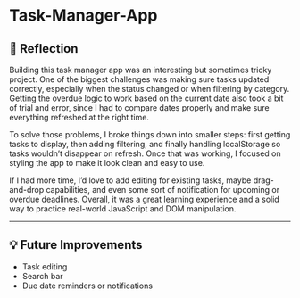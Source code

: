 # Task-Manager-App

## 📘 Reflection

Building this task manager app was an interesting but sometimes tricky project. One of the biggest challenges was making sure tasks updated correctly, especially when the status changed or when filtering by category. Getting the overdue logic to work based on the current date also took a bit of trial and error, since I had to compare dates properly and make sure everything refreshed at the right time.

To solve those problems, I broke things down into smaller steps: first getting tasks to display, then adding filtering, and finally handling localStorage so tasks wouldn’t disappear on refresh. Once that was working, I focused on styling the app to make it look clean and easy to use.

If I had more time, I’d love to add editing for existing tasks, maybe drag-and-drop capabilities, and even some sort of notification for upcoming or overdue deadlines. Overall, it was a great learning experience and a solid way to practice real-world JavaScript and DOM manipulation.

---

## 💡 Future Improvements

- Task editing
- Search bar
- Due date reminders or notifications
